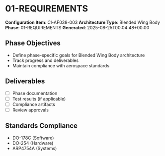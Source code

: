 # 01-REQUIREMENTS

**Configuration Item**: CI-AF038-003
**Architecture Type**: Blended Wing Body
**Phase**: 01-REQUIREMENTS
**Generated**: 2025-08-25T00:04:48+00:00

## Phase Objectives
- Define phase-specific goals for Blended Wing Body architecture
- Track progress and deliverables
- Maintain compliance with aerospace standards

## Deliverables
- [ ] Phase documentation
- [ ] Test results (if applicable)
- [ ] Compliance artifacts
- [ ] Review approvals

## Standards Compliance
- DO-178C (Software)
- DO-254 (Hardware)
- ARP4754A (Systems)
